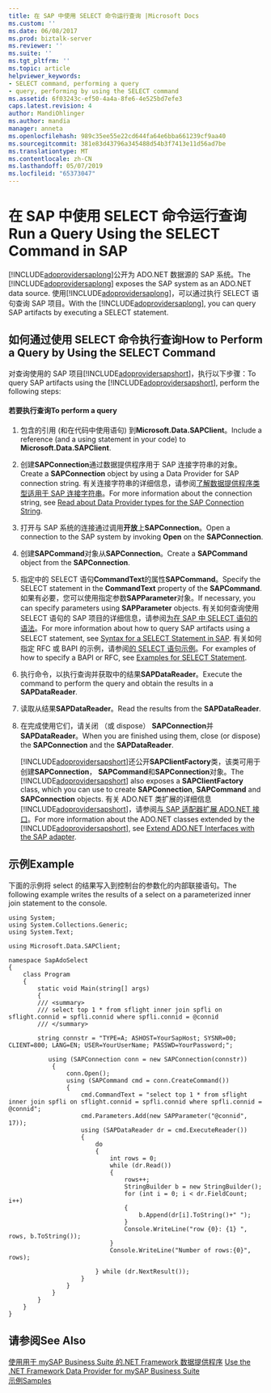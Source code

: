 ```yaml
---
title: 在 SAP 中使用 SELECT 命令运行查询 |Microsoft Docs
ms.custom: ''
ms.date: 06/08/2017
ms.prod: biztalk-server
ms.reviewer: ''
ms.suite: ''
ms.tgt_pltfrm: ''
ms.topic: article
helpviewer_keywords:
- SELECT command, performing a query
- query, performing by using the SELECT command
ms.assetid: 6f03243c-ef50-4a4a-8fe6-4e525bd7efe3
caps.latest.revision: 4
author: MandiOhlinger
ms.author: mandia
manager: anneta
ms.openlocfilehash: 989c35ee55e22cd644fa64e6bba661239cf9aa40
ms.sourcegitcommit: 381e83d43796a345488d54b3f7413e11d56ad7be
ms.translationtype: MT
ms.contentlocale: zh-CN
ms.lasthandoff: 05/07/2019
ms.locfileid: "65373047"
---
```

# <a name="run-a-query-using-the-select-command-in-sap"></a><span data-ttu-id="1970d-102">在 SAP 中使用 SELECT 命令运行查询</span><span class="sxs-lookup"><span data-stu-id="1970d-102">Run a Query Using the SELECT Command in SAP</span></span>
<span data-ttu-id="1970d-103">[!INCLUDE[adoprovidersaplong](../../includes/adoprovidersaplong-md.md)]公开为 ADO.NET 数据源的 SAP 系统。</span><span class="sxs-lookup"><span data-stu-id="1970d-103">The [!INCLUDE[adoprovidersaplong](../../includes/adoprovidersaplong-md.md)] exposes the SAP system as an ADO.NET data source.</span></span> <span data-ttu-id="1970d-104">使用[!INCLUDE[adoprovidersaplong](../../includes/adoprovidersaplong-md.md)]，可以通过执行 SELECT 语句查询 SAP 项目。</span><span class="sxs-lookup"><span data-stu-id="1970d-104">With the [!INCLUDE[adoprovidersaplong](../../includes/adoprovidersaplong-md.md)], you can query SAP artifacts by executing a SELECT statement.</span></span>  
  
## <a name="how-to-perform-a-query-by-using-the-select-command"></a><span data-ttu-id="1970d-105">如何通过使用 SELECT 命令执行查询</span><span class="sxs-lookup"><span data-stu-id="1970d-105">How to Perform a Query by Using the SELECT Command</span></span>  
 <span data-ttu-id="1970d-106">对查询使用的 SAP 项目[!INCLUDE[adoprovidersapshort](../../includes/adoprovidersapshort-md.md)]，执行以下步骤：</span><span class="sxs-lookup"><span data-stu-id="1970d-106">To query SAP artifacts using the [!INCLUDE[adoprovidersapshort](../../includes/adoprovidersapshort-md.md)], perform the following steps:</span></span>  
  
#### <a name="to-perform-a-query"></a><span data-ttu-id="1970d-107">若要执行查询</span><span class="sxs-lookup"><span data-stu-id="1970d-107">To perform a query</span></span>  
  
1. <span data-ttu-id="1970d-108">包含的引用 (和在代码中使用语句) 到**Microsoft.Data.SAPClient**。</span><span class="sxs-lookup"><span data-stu-id="1970d-108">Include a reference (and a using statement in your code) to **Microsoft.Data.SAPClient**.</span></span>  
  
2. <span data-ttu-id="1970d-109">创建**SAPConnection**通过数据提供程序用于 SAP 连接字符串的对象。</span><span class="sxs-lookup"><span data-stu-id="1970d-109">Create a **SAPConnection** object by using a Data Provider for SAP connection string.</span></span> <span data-ttu-id="1970d-110">有关连接字符串的详细信息，请参阅[了解数据提供程序类型适用于 SAP 连接字符串](../../adapters-and-accelerators/adapter-sap/read-about-data-provider-types-for-the-sap-connection-string.md)。</span><span class="sxs-lookup"><span data-stu-id="1970d-110">For more information about the connection string, see [Read about Data Provider types for the SAP Connection String](../../adapters-and-accelerators/adapter-sap/read-about-data-provider-types-for-the-sap-connection-string.md).</span></span>  
  
3. <span data-ttu-id="1970d-111">打开与 SAP 系统的连接通过调用**开放**上**SAPConnection**。</span><span class="sxs-lookup"><span data-stu-id="1970d-111">Open a connection to the SAP system by invoking **Open** on the **SAPConnection**.</span></span>  
  
4. <span data-ttu-id="1970d-112">创建**SAPCommand**对象从**SAPConnection**。</span><span class="sxs-lookup"><span data-stu-id="1970d-112">Create a **SAPCommand** object from the **SAPConnection**.</span></span>  
  
5. <span data-ttu-id="1970d-113">指定中的 SELECT 语句**CommandText**的属性**SAPCommand**。</span><span class="sxs-lookup"><span data-stu-id="1970d-113">Specify the SELECT statement in the **CommandText** property of the **SAPCommand**.</span></span> <span data-ttu-id="1970d-114">如果有必要，您可以使用指定参数**SAPParameter**对象。</span><span class="sxs-lookup"><span data-stu-id="1970d-114">If necessary, you can specify parameters using **SAPParameter** objects.</span></span> <span data-ttu-id="1970d-115">有关如何查询使用 SELECT 语句的 SAP 项目的详细信息，请参阅[为在 SAP 中 SELECT 语句的语法](../../adapters-and-accelerators/adapter-sap/syntax-for-a-select-statement-in-sap.md)。</span><span class="sxs-lookup"><span data-stu-id="1970d-115">For more information about how to query SAP artifacts using a SELECT statement, see [Syntax for a SELECT Statement in SAP](../../adapters-and-accelerators/adapter-sap/syntax-for-a-select-statement-in-sap.md).</span></span> <span data-ttu-id="1970d-116">有关如何指定 RFC 或 BAPI 的示例，请参阅[的 SELECT 语句示例](../../adapters-and-accelerators/adapter-sap/examples-for-select-statement.md)。</span><span class="sxs-lookup"><span data-stu-id="1970d-116">For examples of how to specify a BAPI or RFC, see [Examples for SELECT Statement](../../adapters-and-accelerators/adapter-sap/examples-for-select-statement.md).</span></span>  
  
6. <span data-ttu-id="1970d-117">执行命令，以执行查询并获取中的结果**SAPDataReader**。</span><span class="sxs-lookup"><span data-stu-id="1970d-117">Execute the command to perform the query and obtain the results in a **SAPDataReader**.</span></span>  
  
7. <span data-ttu-id="1970d-118">读取从结果**SAPDataReader**。</span><span class="sxs-lookup"><span data-stu-id="1970d-118">Read the results from the **SAPDataReader**.</span></span>  
  
8. <span data-ttu-id="1970d-119">在完成使用它们，请关闭 （或 dispose） **SAPConnection**并**SAPDataReader**。</span><span class="sxs-lookup"><span data-stu-id="1970d-119">When you are finished using them, close (or dispose) the **SAPConnection** and the **SAPDataReader**.</span></span>  
  
   <span data-ttu-id="1970d-120">[!INCLUDE[adoprovidersapshort](../../includes/adoprovidersapshort-md.md)]还公开**SAPClientFactory**类，该类可用于创建**SAPConnection**， **SAPCommand**和**SAPConnection**对象。</span><span class="sxs-lookup"><span data-stu-id="1970d-120">The [!INCLUDE[adoprovidersapshort](../../includes/adoprovidersapshort-md.md)] also exposes a **SAPClientFactory** class, which you can use to create **SAPConnection**, **SAPCommand** and **SAPConnection** objects.</span></span> <span data-ttu-id="1970d-121">有关 ADO.NET 类扩展的详细信息[!INCLUDE[adoprovidersapshort](../../includes/adoprovidersapshort-md.md)]，请参阅[与 SAP 适配器扩展 ADO.NET 接口](../../adapters-and-accelerators/adapter-sap/extend-ado-net-interfaces-with-the-sap-adapter.md)。</span><span class="sxs-lookup"><span data-stu-id="1970d-121">For more information about the ADO.NET classes extended by the [!INCLUDE[adoprovidersapshort](../../includes/adoprovidersapshort-md.md)], see [Extend ADO.NET Interfaces with the SAP adapter](../../adapters-and-accelerators/adapter-sap/extend-ado-net-interfaces-with-the-sap-adapter.md).</span></span>  
  
## <a name="example"></a><span data-ttu-id="1970d-122">示例</span><span class="sxs-lookup"><span data-stu-id="1970d-122">Example</span></span>  
 <span data-ttu-id="1970d-123">下面的示例将 select 的结果写入到控制台的参数化的内部联接语句。</span><span class="sxs-lookup"><span data-stu-id="1970d-123">The following example writes the results of a select on a parameterized inner join statement to the console.</span></span>  
  
```  
using System;  
using System.Collections.Generic;  
using System.Text;  
  
using Microsoft.Data.SAPClient;  
  
namespace SapAdoSelect  
{  
    class Program  
    {  
        static void Main(string[] args)  
        {  
        /// <summary>  
        /// select top 1 * from sflight inner join spfli on sflight.connid = spfli.connid where spfli.connid = @connid  
        /// </summary>  
  
        string connstr = "TYPE=A; ASHOST=YourSapHost; SYSNR=00; CLIENT=800; LANG=EN; USER=YourUserName; PASSWD=YourPassword;";  
  
           using (SAPConnection conn = new SAPConnection(connstr))  
            {  
                conn.Open();  
                using (SAPCommand cmd = conn.CreateCommand())  
                {  
                    cmd.CommandText = "select top 1 * from sflight inner join spfli on sflight.connid = spfli.connid where spfli.connid = @connid";  
                    cmd.Parameters.Add(new SAPParameter("@connid", 17));                      
                    using (SAPDataReader dr = cmd.ExecuteReader())  
                    {  
                        do  
                        {  
                            int rows = 0;  
                            while (dr.Read())  
                            {  
                                rows++;  
                                StringBuilder b = new StringBuilder();  
                                for (int i = 0; i < dr.FieldCount; i++)  
                                {  
                                    b.Append(dr[i].ToString()+" ");  
                                }  
                                Console.WriteLine("row {0}: {1} ", rows, b.ToString());  
                            }  
                            Console.WriteLine("Number of rows:{0}", rows);  
  
                        } while (dr.NextResult());  
                    }  
                }  
            }  
        }  
    }  
}  
```  
  
## <a name="see-also"></a><span data-ttu-id="1970d-124">请参阅</span><span class="sxs-lookup"><span data-stu-id="1970d-124">See Also</span></span>  
 <span data-ttu-id="1970d-125">[使用用于 mySAP Business Suite 的.NET Framework 数据提供程序](../../adapters-and-accelerators/adapter-sap/use-the-net-framework-data-provider-for-mysap-business-suite.md) </span><span class="sxs-lookup"><span data-stu-id="1970d-125">[Use the .NET Framework Data Provider for mySAP Business Suite](../../adapters-and-accelerators/adapter-sap/use-the-net-framework-data-provider-for-mysap-business-suite.md) </span></span>  
 [<span data-ttu-id="1970d-126">示例</span><span class="sxs-lookup"><span data-stu-id="1970d-126">Samples</span></span>](../../adapters-and-accelerators/accelerator-rosettanet/adapter-samples.md)